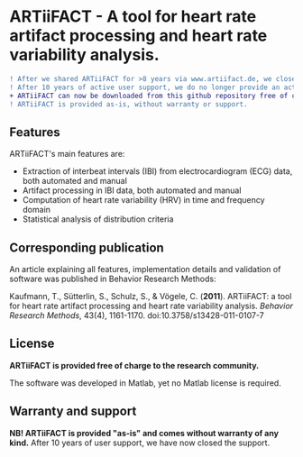 # ARTiiFACT - A tool for heart rate artifact processing and heart rate variability analysis.

```diff
! After we shared ARTiiFACT for >8 years via www.artiifact.de, we closed artiifact.de
! After 10 years of active user support, we do no longer provide an active support.
+ ARTiiFACT can now be downloaded from this github repository free of charge.
! ARTiiFACT is provided as-is, without warranty or support.
```

## Features

ARTiiFACT's main features are:
- Extraction of interbeat intervals (IBI) from electrocardiogram (ECG) data, both automated and manual
- Artifact processing in IBI data, both automated and manual
- Computation of heart rate variability (HRV) in time and frequency domain
- Statistical analysis of distribution criteria

## Corresponding publication

An article explaining all features, implementation details and validation of software was published in Behavior Research Methods:

Kaufmann, T., Sütterlin, S., Schulz, S., & Vögele, C. (**2011**). ARTiiFACT: a tool for heart rate artifact processing and heart rate variability analysis. *Behavior Research Methods*, 43(4), 1161-1170. doi:10.3758/s13428-011-0107-7


## License

**ARTiiFACT is provided free of charge to the research community.**

The software was developed in Matlab, yet no Matlab license is required. 


## Warranty and support

**NB! ARTiiFACT is provided "as-is" and comes without warranty of any kind.** After 10 years of user support, we have now closed the support.









